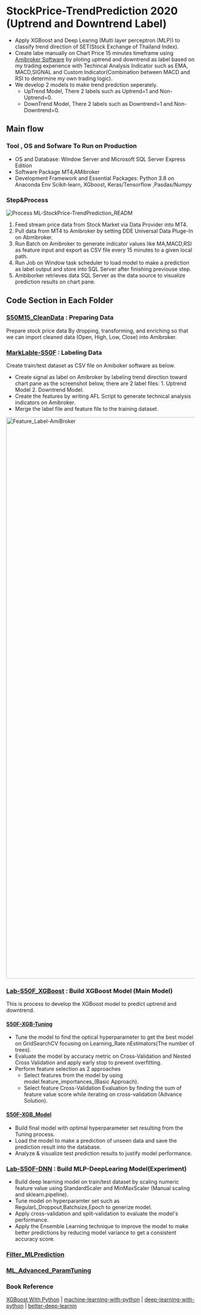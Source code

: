 # StockPrice-TrendPrediction 2020 (Uptrend and Downtrend Label)
* Apply XGBoost and Deep Learing (Multi layer perceptron (MLP)) to classify trend direction of SET(Stock Exchange of Thailand Index).
* Create labe manually on Chart Price 15 minutes timeframe using [Amibroker Software](https://www.amibroker.com/) by ploting uptrend and downtrend as label based on my trading experience with Techincal Analysis Indicator such as EMA, MACD,SIGNAL and Custom Indicator(Combination between MACD and RSI to determine my own trading logic). 
* We develop 2 models to make trend predction seperately. 
  * UpTrend Model, There 2 labels  such as  Uptrend=1 and Non-Uptrend=0.
  * DownTrend Model, There 2 labels  such as  Downtrend=1 and Non-Downtrend=0.
 
 ## Main flow
 ### Tool , OS and Sofware To Run on Production 
* OS and Database: Window Server and Microsoft SQL Server Express Edition
* Software Package MT4,AMibroker
* Development Framework and Essential Packages: Python 3.8 on Anaconda Env  Scikit-learn, XGboost, Keras/Tensorflow ,Pasdas/Numpy

### Step&Process
 
![Process ML-StockPrice-TrendPrediction_READM](https://github.com/technqvi/ML-StockPrice-TrendPrediction/assets/38780060/7dd356b0-3741-4b96-8df2-32762ba29ccb)
1. Feed stream price data from Stock Market via Data Provider into MT4.
2. Pull data from MT4 to Amibroker by setting DDE Universal Data Pluge-In on Abmibroker.
3. Run Batch on Amibroker to generate indicator values like MA,MACD,RSI as feature input  and  export as CSV file every 15 minutes to a given local path.
4. Run Job on Window task scheduler to load model to make a prediction  as label output and store into SQL Server after finishing previouse step.
5. Ambiborker retrieves data SQL Server as the data source to visualize prediction results on chart pane.

## Code Section in Each Folder 
### [S50M15_CleanData](https://github.com/technqvi/ML-StockPrice-TrendPrediction/tree/main/S50M15_CleanData) : Preparing Data
Prepare stock price data By dropping, transforming, and enriching so that we can import cleaned data (Open, High, Low, Close) into Amibroker. 
### [MarkLable-S50F](https://github.com/technqvi/ML-StockPrice-TrendPrediction/tree/main/MarkLable-S50F) :  Labeling Data
Create train/test dataset  as CSV file on Amiboker software as below.
* Create signal as label  on Amibroker by labeling trend direction toward chart pane as the screenshot below, there are  2 label files: 1. Uptrend Model 2. Downtrend Model.
* Create  the features by writing AFL Script to generate technical analysis indicators  on Amibroker.
* Merge the label file and feature file to the training dataset.
<img width="1502" alt="Feature_Label-AmiBroker" src="https://github.com/technqvi/ML-StockPrice-TrendPrediction/assets/38780060/2dba064c-19de-4676-b923-a10c0eac715a">


### [Lab-S50F_XGBoost](https://github.com/technqvi/ML-StockPrice-TrendPrediction/tree/main/MarkLable-S50F) : Build XGBoost Model (Main Model)
This is process to develop the XGBoost model to predict uptrend and downtrend. 
#### [S50F-XGB-Tuning](https://github.com/technqvi/ML-StockPrice-TrendPrediction/tree/main/Lab-S50F_XGBoost/S50F-XGB-Tuning)
* Tune the model to find the optical hyperparameter to get the best model on GridSearchCV focusing on Learning_Rate nEstimators(The number of trees).
* Evaluate the model by accuracy metric on Cross-Validation and Nested Cross Validation and apply early stop to prevent overfitting.
* Perform feature selection as 2 approaches
  * Select features from the model by using model.feature_importances_(Basic Approach).
  * Select feature Cross-Validation Evaluation by finding the sum of feature value score while iterating on cross-validation (Advance Solution).
 #### [S50F-XGB_Model](https://github.com/technqvi/ML-StockPrice-TrendPrediction/tree/main/Lab-S50F_XGBoost/S50F-XGB_Model)
* Build final model with optimal hyperparameter set resulting from the Tuning process.
* Load the model to make a prediction of unseen data and save the prediction result into the database.
* Analyze & visualize test prediction results to justify model performance.
 
### [Lab-S50F-DNN](https://github.com/technqvi/ML-StockPrice-TrendPrediction/tree/main/Lab-S5-F-DNN)  : Build MLP-DeepLearing Model(Experiment)
* Build deep learning model on train/test dataset by scaling numeric feature value using StandardScaler and MinMaxScaler (Manual scaling and sklearn.pipeline).
* Tune model on hyperparamter set such as RegularL,Droppout,Batchsize,Epoch to generize model.
* Apply cross-validation and split-validation to evaluate the model's performance.
* Apply the Ensemble Learning technique to improve the model to make better predictions by reducing model variance to get a consistent accuracy score.

### [Filter_MLPrediction](https://github.com/technqvi/ML-StockPrice-TrendPrediction/tree/main/Filter_MLPrediction)
### [ML_Advanced_ParamTuning](https://github.com/technqvi/ML-StockPrice-TrendPrediction/tree/main/ML_Advanced_ParamTuning)

### Book Reference
[XGBoost With Python](https://machinelearningmastery.com/xgboost-with-python/) | [machine-learning-with-python](https://machinelearningmastery.com/machine-learning-with-python/) | [deep-learning-with-python](https://machinelearningmastery.com/deep-learning-with-python/) | [better-deep-learnin](https://machinelearningmastery.com/better-deep-learning/)
